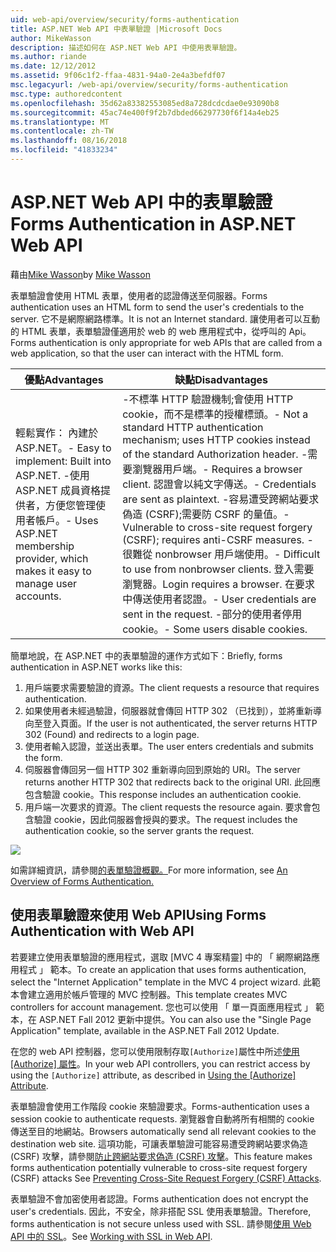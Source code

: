 ```yaml
---
uid: web-api/overview/security/forms-authentication
title: ASP.NET Web API 中表單驗證 |Microsoft Docs
author: MikeWasson
description: 描述如何在 ASP.NET Web API 中使用表單驗證。
ms.author: riande
ms.date: 12/12/2012
ms.assetid: 9f06c1f2-ffaa-4831-94a0-2e4a3befdf07
msc.legacyurl: /web-api/overview/security/forms-authentication
msc.type: authoredcontent
ms.openlocfilehash: 35d62a83382553085ed8a728dcdcdae0e93090b8
ms.sourcegitcommit: 45ac74e400f9f2b7dbded66297730f6f14a4eb25
ms.translationtype: MT
ms.contentlocale: zh-TW
ms.lasthandoff: 08/16/2018
ms.locfileid: "41833234"
---
```

<a name="forms-authentication-in-aspnet-web-api"></a><span data-ttu-id="ef7d2-103">ASP.NET Web API 中的表單驗證</span><span class="sxs-lookup"><span data-stu-id="ef7d2-103">Forms Authentication in ASP.NET Web API</span></span>
====================
<span data-ttu-id="ef7d2-104">藉由[Mike Wasson](https://github.com/MikeWasson)</span><span class="sxs-lookup"><span data-stu-id="ef7d2-104">by [Mike Wasson](https://github.com/MikeWasson)</span></span>

<span data-ttu-id="ef7d2-105">表單驗證會使用 HTML 表單，使用者的認證傳送至伺服器。</span><span class="sxs-lookup"><span data-stu-id="ef7d2-105">Forms authentication uses an HTML form to send the user's credentials to the server.</span></span> <span data-ttu-id="ef7d2-106">它不是網際網路標準。</span><span class="sxs-lookup"><span data-stu-id="ef7d2-106">It is not an Internet standard.</span></span> <span data-ttu-id="ef7d2-107">讓使用者可以互動的 HTML 表單，表單驗證僅適用於 web 的 web 應用程式中，從呼叫的 Api。</span><span class="sxs-lookup"><span data-stu-id="ef7d2-107">Forms authentication is only appropriate for web APIs that are called from a web application, so that the user can interact with the HTML form.</span></span>

| <span data-ttu-id="ef7d2-108">優點</span><span class="sxs-lookup"><span data-stu-id="ef7d2-108">Advantages</span></span> | <span data-ttu-id="ef7d2-109">缺點</span><span class="sxs-lookup"><span data-stu-id="ef7d2-109">Disadvantages</span></span> |
| --- | --- |
| <span data-ttu-id="ef7d2-110">輕鬆實作： 內建於 ASP.NET。</span><span class="sxs-lookup"><span data-stu-id="ef7d2-110">- Easy to implement: Built into ASP.NET.</span></span> <span data-ttu-id="ef7d2-111">-使用 ASP.NET 成員資格提供者，方便您管理使用者帳戶。</span><span class="sxs-lookup"><span data-stu-id="ef7d2-111">- Uses ASP.NET membership provider, which makes it easy to manage user accounts.</span></span> | <span data-ttu-id="ef7d2-112">-不標準 HTTP 驗證機制;會使用 HTTP cookie，而不是標準的授權標頭。</span><span class="sxs-lookup"><span data-stu-id="ef7d2-112">- Not a standard HTTP authentication mechanism; uses HTTP cookies instead of the standard Authorization header.</span></span> <span data-ttu-id="ef7d2-113">-需要瀏覽器用戶端。</span><span class="sxs-lookup"><span data-stu-id="ef7d2-113">- Requires a browser client.</span></span> <span data-ttu-id="ef7d2-114">認證會以純文字傳送。</span><span class="sxs-lookup"><span data-stu-id="ef7d2-114">- Credentials are sent as plaintext.</span></span> <span data-ttu-id="ef7d2-115">-容易遭受跨網站要求偽造 (CSRF);需要防 CSRF 的量值。</span><span class="sxs-lookup"><span data-stu-id="ef7d2-115">- Vulnerable to cross-site request forgery (CSRF); requires anti-CSRF measures.</span></span> <span data-ttu-id="ef7d2-116">-很難從 nonbrowser 用戶端使用。</span><span class="sxs-lookup"><span data-stu-id="ef7d2-116">- Difficult to use from nonbrowser clients.</span></span> <span data-ttu-id="ef7d2-117">登入需要瀏覽器。</span><span class="sxs-lookup"><span data-stu-id="ef7d2-117">Login requires a browser.</span></span> <span data-ttu-id="ef7d2-118">在要求中傳送使用者認證。</span><span class="sxs-lookup"><span data-stu-id="ef7d2-118">- User credentials are sent in the request.</span></span> <span data-ttu-id="ef7d2-119">-部分的使用者停用 cookie。</span><span class="sxs-lookup"><span data-stu-id="ef7d2-119">- Some users disable cookies.</span></span> |

<span data-ttu-id="ef7d2-120">簡單地說，在 ASP.NET 中的表單驗證的運作方式如下：</span><span class="sxs-lookup"><span data-stu-id="ef7d2-120">Briefly, forms authentication in ASP.NET works like this:</span></span>

1. <span data-ttu-id="ef7d2-121">用戶端要求需要驗證的資源。</span><span class="sxs-lookup"><span data-stu-id="ef7d2-121">The client requests a resource that requires authentication.</span></span>
2. <span data-ttu-id="ef7d2-122">如果使用者未經過驗證，伺服器就會傳回 HTTP 302 （已找到），並將重新導向至登入頁面。</span><span class="sxs-lookup"><span data-stu-id="ef7d2-122">If the user is not authenticated, the server returns HTTP 302 (Found) and redirects to a login page.</span></span>
3. <span data-ttu-id="ef7d2-123">使用者輸入認證，並送出表單。</span><span class="sxs-lookup"><span data-stu-id="ef7d2-123">The user enters credentials and submits the form.</span></span>
4. <span data-ttu-id="ef7d2-124">伺服器會傳回另一個 HTTP 302 重新導向回到原始的 URI。</span><span class="sxs-lookup"><span data-stu-id="ef7d2-124">The server returns another HTTP 302 that redirects back to the original URI.</span></span> <span data-ttu-id="ef7d2-125">此回應包含驗證 cookie。</span><span class="sxs-lookup"><span data-stu-id="ef7d2-125">This response includes an authentication cookie.</span></span>
5. <span data-ttu-id="ef7d2-126">用戶端一次要求的資源。</span><span class="sxs-lookup"><span data-stu-id="ef7d2-126">The client requests the resource again.</span></span> <span data-ttu-id="ef7d2-127">要求會包含驗證 cookie，因此伺服器會授與的要求。</span><span class="sxs-lookup"><span data-stu-id="ef7d2-127">The request includes the authentication cookie, so the server grants the request.</span></span>

![](forms-authentication/_static/image1.png)

<span data-ttu-id="ef7d2-128">如需詳細資訊，請參閱[的表單驗證概觀。](../../../web-forms/overview/older-versions-security/introduction/an-overview-of-forms-authentication-cs.md)</span><span class="sxs-lookup"><span data-stu-id="ef7d2-128">For more information, see [An Overview of Forms Authentication.](../../../web-forms/overview/older-versions-security/introduction/an-overview-of-forms-authentication-cs.md)</span></span>

## <a name="using-forms-authentication-with-web-api"></a><span data-ttu-id="ef7d2-129">使用表單驗證來使用 Web API</span><span class="sxs-lookup"><span data-stu-id="ef7d2-129">Using Forms Authentication with Web API</span></span>

<span data-ttu-id="ef7d2-130">若要建立使用表單驗證的應用程式，選取 [MVC 4 專案精靈] 中的 「 網際網路應用程式 」 範本。</span><span class="sxs-lookup"><span data-stu-id="ef7d2-130">To create an application that uses forms authentication, select the "Internet Application" template in the MVC 4 project wizard.</span></span> <span data-ttu-id="ef7d2-131">此範本會建立適用於帳戶管理的 MVC 控制器。</span><span class="sxs-lookup"><span data-stu-id="ef7d2-131">This template creates MVC controllers for account management.</span></span> <span data-ttu-id="ef7d2-132">您也可以使用 「 單一頁面應用程式 」 範本，在 ASP.NET Fall 2012 更新中提供。</span><span class="sxs-lookup"><span data-stu-id="ef7d2-132">You can also use the "Single Page Application" template, available in the ASP.NET Fall 2012 Update.</span></span>

<span data-ttu-id="ef7d2-133">在您的 web API 控制器，您可以使用限制存取`[Authorize]`屬性中所述[使用 [Authorize] 屬性](authentication-and-authorization-in-aspnet-web-api.md#auth3)。</span><span class="sxs-lookup"><span data-stu-id="ef7d2-133">In your web API controllers, you can restrict access by using the `[Authorize]` attribute, as described in [Using the [Authorize] Attribute](authentication-and-authorization-in-aspnet-web-api.md#auth3).</span></span>

<span data-ttu-id="ef7d2-134">表單驗證會使用工作階段 cookie 來驗證要求。</span><span class="sxs-lookup"><span data-stu-id="ef7d2-134">Forms-authentication uses a session cookie to authenticate requests.</span></span> <span data-ttu-id="ef7d2-135">瀏覽器會自動將所有相關的 cookie 傳送至目的地網站。</span><span class="sxs-lookup"><span data-stu-id="ef7d2-135">Browsers automatically send all relevant cookies to the destination web site.</span></span> <span data-ttu-id="ef7d2-136">這項功能，可讓表單驗證可能容易遭受跨網站要求偽造 (CSRF) 攻擊，請參閱[防止跨網站要求偽造 (CSRF) 攻擊](preventing-cross-site-request-forgery-csrf-attacks.md)。</span><span class="sxs-lookup"><span data-stu-id="ef7d2-136">This feature makes forms authentication potentially vulnerable to cross-site request forgery (CSRF) attacks See [Preventing Cross-Site Request Forgery (CSRF) Attacks](preventing-cross-site-request-forgery-csrf-attacks.md).</span></span>

<span data-ttu-id="ef7d2-137">表單驗證不會加密使用者認證。</span><span class="sxs-lookup"><span data-stu-id="ef7d2-137">Forms authentication does not encrypt the user's credentials.</span></span> <span data-ttu-id="ef7d2-138">因此，不安全，除非搭配 SSL 使用表單驗證。</span><span class="sxs-lookup"><span data-stu-id="ef7d2-138">Therefore, forms authentication is not secure unless used with SSL.</span></span> <span data-ttu-id="ef7d2-139">請參閱[使用 Web API 中的 SSL](working-with-ssl-in-web-api.md)。</span><span class="sxs-lookup"><span data-stu-id="ef7d2-139">See [Working with SSL in Web API](working-with-ssl-in-web-api.md).</span></span>
